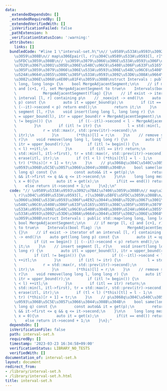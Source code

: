 ```yaml
---
data:
  _extendedDependsOn: []
  _extendedRequiredBy: []
  _extendedVerifiedWith: []
  _isVerificationFailed: false
  _pathExtension: h
  _verificationStatusIcon: ':warning:'
  attributes:
    links: []
  bundledCode: "#line 1 \"interval-set.h\"\n// \u9589\u533A\u9593\u3092\u7BA1\u7406\
    \u3059\u308B\n// map\u306Epair(l, r)\u304C\u9589\u533A\u9593[l, r]\u306B\u5BFE\
    \u5FDC\u3059\u308B\n// \u3059\u3079\u3066\u306E\u533A\u9593\u306F\u4E92\u3044\u306B\
    \u7D20\u3067\u3001\u305D\u306E\u548C\u96C6\u5408\u306F\u633F\u5165\u3055\u308C\
    \u305F\u3059\u3079\u3066\u306E\u533A\u9593\u306E\u548C\u96C6\u5408\u304B\u3089\
    \u524A\u9664\u3055\u308C\u305F\u533A\u9593\u3092\u53D6\u308A\u9664\u3044\u305F\
    \u3082\u306E\u3068\u4E00\u81F4\u3059\u308B\nstruct Intervals : public std::map<long\
    \ long, long long> {\n    bool MergeAdjacentSegment;\n\n    // if merge [l, c]\
    \ and [c+1, r], set MergeAdjacentSegment to true\n    Intervals(bool flag) :\n\
    \            MergeAdjacentSegment(flag) {}\n    // if exist -> iterator of an\
    \ interval [l, r] containing p\n    // _noexist -> end()\n    auto get(long long\
    \ p) const {\n        auto it = upper_bound(p);\n        if (it == begin() ||\
    \ (--it)->second < p) return end();\n        return it;\n    }\n    // insert\
    \ segment [l, r]\n    void insert(long long l, long long r) {\n        auto itl\
    \ = upper_bound(l), itr = upper_bound(r + MergeAdjacentSegment);\n        if (itl\
    \ != begin()) {\n            if ((--itl)->second < l - MergeAdjacentSegment) ++itl;\n\
    \        }\n        if (itl != itr) {\n            l = std::min(l, itl->first);\n\
    \            r = std::max(r, std::prev(itr)->second);\n            erase(itl,\
    \ itr);\n        }\n        (*this)[l] = r;\n    }\n    // remove segment [l,\
    \ r]\n    void remove(long long l, long long r) {\n        auto itl = upper_bound(l),\
    \ itr = upper_bound(r);\n        if (itl != begin()) {\n            if ((--itl)->second\
    \ < l) ++itl;\n        }\n        if (itl == itr) return;\n        long long tl=\
    \ std::min(l, itl->first), tr = std::max(r, std::prev(itr)->second);\n       \
    \ erase(itl, itr);\n        if (tl < l) (*this)[tl] = l - 1;\n        if (r <\
    \ tr) (*this)[r + 1] = tr;\n    }\n    // p\u3068q\u304C\u540C\u3058\u9589\u533A\
    \u9593\u306B\u5C5E\u3057\u3066\u3044\u308B\u304B\n    bool same(long long p, long\
    \ long q) const {\n        const auto&& it = get(p);\n        return it != end()\
    \ && it->first <= q && q <= it->second;\n    }\n\n    long long mex(long long\
    \ x = 0){\n        auto it = get(x);\n        if(it == end()) return x;\n    \
    \    else return it->second + 1;\n    }\n};\n"
  code: "// \u9589\u533A\u9593\u3092\u7BA1\u7406\u3059\u308B\n// map\u306Epair(l,\
    \ r)\u304C\u9589\u533A\u9593[l, r]\u306B\u5BFE\u5FDC\u3059\u308B\n// \u3059\u3079\
    \u3066\u306E\u533A\u9593\u306F\u4E92\u3044\u306B\u7D20\u3067\u3001\u305D\u306E\
    \u548C\u96C6\u5408\u306F\u633F\u5165\u3055\u308C\u305F\u3059\u3079\u3066\u306E\
    \u533A\u9593\u306E\u548C\u96C6\u5408\u304B\u3089\u524A\u9664\u3055\u308C\u305F\
    \u533A\u9593\u3092\u53D6\u308A\u9664\u3044\u305F\u3082\u306E\u3068\u4E00\u81F4\
    \u3059\u308B\nstruct Intervals : public std::map<long long, long long> {\n   \
    \ bool MergeAdjacentSegment;\n\n    // if merge [l, c] and [c+1, r], set MergeAdjacentSegment\
    \ to true\n    Intervals(bool flag) :\n            MergeAdjacentSegment(flag)\
    \ {}\n    // if exist -> iterator of an interval [l, r] containing p\n    // _noexist\
    \ -> end()\n    auto get(long long p) const {\n        auto it = upper_bound(p);\n\
    \        if (it == begin() || (--it)->second < p) return end();\n        return\
    \ it;\n    }\n    // insert segment [l, r]\n    void insert(long long l, long\
    \ long r) {\n        auto itl = upper_bound(l), itr = upper_bound(r + MergeAdjacentSegment);\n\
    \        if (itl != begin()) {\n            if ((--itl)->second < l - MergeAdjacentSegment)\
    \ ++itl;\n        }\n        if (itl != itr) {\n            l = std::min(l, itl->first);\n\
    \            r = std::max(r, std::prev(itr)->second);\n            erase(itl,\
    \ itr);\n        }\n        (*this)[l] = r;\n    }\n    // remove segment [l,\
    \ r]\n    void remove(long long l, long long r) {\n        auto itl = upper_bound(l),\
    \ itr = upper_bound(r);\n        if (itl != begin()) {\n            if ((--itl)->second\
    \ < l) ++itl;\n        }\n        if (itl == itr) return;\n        long long tl=\
    \ std::min(l, itl->first), tr = std::max(r, std::prev(itr)->second);\n       \
    \ erase(itl, itr);\n        if (tl < l) (*this)[tl] = l - 1;\n        if (r <\
    \ tr) (*this)[r + 1] = tr;\n    }\n    // p\u3068q\u304C\u540C\u3058\u9589\u533A\
    \u9593\u306B\u5C5E\u3057\u3066\u3044\u308B\u304B\n    bool same(long long p, long\
    \ long q) const {\n        const auto&& it = get(p);\n        return it != end()\
    \ && it->first <= q && q <= it->second;\n    }\n\n    long long mex(long long\
    \ x = 0){\n        auto it = get(x);\n        if(it == end()) return x;\n    \
    \    else return it->second + 1;\n    }\n};"
  dependsOn: []
  isVerificationFile: false
  path: interval-set.h
  requiredBy: []
  timestamp: '2023-03-23 16:34:58+09:00'
  verificationStatus: LIBRARY_NO_TESTS
  verifiedWith: []
documentation_of: interval-set.h
layout: document
redirect_from:
- /library/interval-set.h
- /library/interval-set.h.html
title: interval-set.h
---
```

